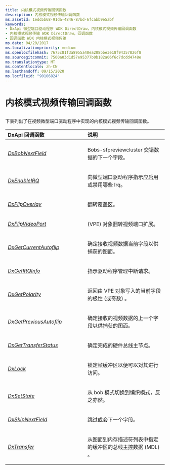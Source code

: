 ```yaml
---
title: 内核模式视频传输回调函数
description: 内核模式视频传输回调函数
ms.assetid: 1edd5b68-91da-4846-87bd-6fcabb9e5abf
keywords:
- DxApi 微型端口驱动程序 WDK DirectDraw，内核模式视频传输回调函数
- 内核模式视频传输 WDK DirectDraw，回调函数
- 回调函数 WDK 内核模式视频传输
ms.date: 04/20/2017
ms.localizationpriority: medium
ms.openlocfilehash: 7675c81f3a8955a40ea208bbe3e18f94357826f8
ms.sourcegitcommit: 7500a03d1d57e95377b0b182a06f6c7dcdd4748e
ms.translationtype: MT
ms.contentlocale: zh-CN
ms.lasthandoff: 09/15/2020
ms.locfileid: "90106824"
---
```

# <a name="kernel-mode-video-transport-callback-functions"></a>内核模式视频传输回调函数


## <span id="ddk_kernel_mode_video_transport_callback_functions_gg"></span><span id="DDK_KERNEL_MODE_VIDEO_TRANSPORT_CALLBACK_FUNCTIONS_GG"></span>


下表列出了在视频微型端口驱动程序中实现的内核模式视频传输回调函数。

<table>
<colgroup>
<col width="50%" />
<col width="50%" />
</colgroup>
<thead>
<tr class="header">
<th align="left">DxApi 回调函数</th>
<th align="left">说明</th>
</tr>
</thead>
<tbody>
<tr class="odd">
<td align="left"><p><a href="/windows/desktop/api/dxmini/nc-dxmini-pdx_bobnextfield" data-raw-source="[&lt;em&gt;DxBobNextField&lt;/em&gt;](/windows/desktop/api/dxmini/nc-dxmini-pdx_bobnextfield)"><em>DxBobNextField</em></a></p></td>
<td align="left"><p>Bobs-sfpreviewcluster 交错数据的下一个字段。</p></td>
</tr>
<tr class="even">
<td align="left"><p><a href="/windows/desktop/api/dxmini/nc-dxmini-pdx_enableirq" data-raw-source="[&lt;em&gt;DxEnableIRQ&lt;/em&gt;](/windows/desktop/api/dxmini/nc-dxmini-pdx_enableirq)"><em>DxEnableIRQ</em></a></p></td>
<td align="left"><p>向微型端口驱动程序指示应启用或禁用哪些 Irq。</p></td>
</tr>
<tr class="odd">
<td align="left"><p><a href="/windows/desktop/api/dxmini/nc-dxmini-pdx_flipoverlay" data-raw-source="[&lt;em&gt;DxFlipOverlay&lt;/em&gt;](/windows/desktop/api/dxmini/nc-dxmini-pdx_flipoverlay)"><em>DxFlipOverlay</em></a></p></td>
<td align="left"><p>翻转覆盖区。</p></td>
</tr>
<tr class="even">
<td align="left"><p><a href="/windows/desktop/api/dxmini/nc-dxmini-pdx_flipvideoport" data-raw-source="[&lt;em&gt;DxFlipVideoPort&lt;/em&gt;](/windows/desktop/api/dxmini/nc-dxmini-pdx_flipvideoport)"><em>DxFlipVideoPort</em></a></p></td>
<td align="left"><p> (VPE) 对象翻转视频端口扩展。</p></td>
</tr>
<tr class="odd">
<td align="left"><p><a href="/windows/desktop/api/dxmini/nc-dxmini-pdx_getcurrentautoflip" data-raw-source="[&lt;em&gt;DxGetCurrentAutoflip&lt;/em&gt;](/windows/desktop/api/dxmini/nc-dxmini-pdx_getcurrentautoflip)"><em>DxGetCurrentAutoflip</em></a></p></td>
<td align="left"><p>确定接收视频数据当前字段以供捕获的图面。</p></td>
</tr>
<tr class="even">
<td align="left"><p><a href="/windows/desktop/api/dxmini/nc-dxmini-pdx_getirqinfo" data-raw-source="[&lt;em&gt;DxGetIRQInfo&lt;/em&gt;](/windows/desktop/api/dxmini/nc-dxmini-pdx_getirqinfo)"><em>DxGetIRQInfo</em></a></p></td>
<td align="left"><p>指示驱动程序管理中断请求。</p></td>
</tr>
<tr class="odd">
<td align="left"><p><a href="/windows/desktop/api/dxmini/nc-dxmini-pdx_getpolarity" data-raw-source="[&lt;em&gt;DxGetPolarity&lt;/em&gt;](/windows/desktop/api/dxmini/nc-dxmini-pdx_getpolarity)"><em>DxGetPolarity</em></a></p></td>
<td align="left"><p>返回由 VPE 对象写入的当前字段的极性 (或奇数) 。</p></td>
</tr>
<tr class="even">
<td align="left"><p><a href="/windows/desktop/api/dxmini/nc-dxmini-pdx_getpreviousautoflip" data-raw-source="[&lt;em&gt;DxGetPreviousAutoflip&lt;/em&gt;](/windows/desktop/api/dxmini/nc-dxmini-pdx_getpreviousautoflip)"><em>DxGetPreviousAutoflip</em></a></p></td>
<td align="left"><p>确定接收的视频数据的上一个字段以供捕获的图面。</p></td>
</tr>
<tr class="odd">
<td align="left"><p><a href="/windows/desktop/api/dxmini/nc-dxmini-pdx_gettransferstatus" data-raw-source="[&lt;em&gt;DxGetTransferStatus&lt;/em&gt;](/windows/desktop/api/dxmini/nc-dxmini-pdx_gettransferstatus)"><em>DxGetTransferStatus</em></a></p></td>
<td align="left"><p>确定完成的硬件总线主节点。</p></td>
</tr>
<tr class="even">
<td align="left"><p><a href="/windows/desktop/api/dxmini/nc-dxmini-pdx_lock" data-raw-source="[&lt;em&gt;DxLock&lt;/em&gt;](/windows/desktop/api/dxmini/nc-dxmini-pdx_lock)"><em>DxLock</em></a></p></td>
<td align="left"><p>锁定帧缓冲区以便可以对其进行访问。</p></td>
</tr>
<tr class="odd">
<td align="left"><p><a href="/windows/desktop/api/dxmini/nc-dxmini-pdx_setstate" data-raw-source="[&lt;em&gt;DxSetState&lt;/em&gt;](/windows/desktop/api/dxmini/nc-dxmini-pdx_setstate)"><em>DxSetState</em></a></p></td>
<td align="left"><p>从 bob 模式切换到编织模式，反之亦然。</p></td>
</tr>
<tr class="even">
<td align="left"><p><a href="/windows/desktop/api/dxmini/nc-dxmini-pdx_skipnextfield" data-raw-source="[&lt;em&gt;DxSkipNextField&lt;/em&gt;](/windows/desktop/api/dxmini/nc-dxmini-pdx_skipnextfield)"><em>DxSkipNextField</em></a></p></td>
<td align="left"><p>跳过或会下一个字段。</p></td>
</tr>
<tr class="odd">
<td align="left"><p><a href="/windows/desktop/api/dxmini/nc-dxmini-pdx_transfer" data-raw-source="[&lt;em&gt;DxTransfer&lt;/em&gt;](/windows/desktop/api/dxmini/nc-dxmini-pdx_transfer)"><em>DxTransfer</em></a></p></td>
<td align="left"><p>从图面到内存描述符列表中指定的缓冲区的总线主控数据 (MDL) 。</p></td>
</tr>
</tbody>
</table>

 

